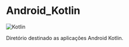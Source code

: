 # Android_Kotlin
![Kotlin](https://skillicons.dev/icons?i=kotlin) 

Diretório destinado as aplicações Android Kotlin. 

